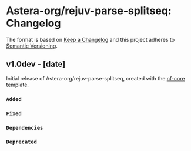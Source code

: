 # Astera-org/rejuv-parse-splitseq: Changelog

The format is based on [Keep a Changelog](https://keepachangelog.com/en/1.0.0/)
and this project adheres to [Semantic Versioning](https://semver.org/spec/v2.0.0.html).

## v1.0dev - [date]

Initial release of Astera-org/rejuv-parse-splitseq, created with the [nf-core](https://nf-co.re/) template.

### `Added`

### `Fixed`

### `Dependencies`

### `Deprecated`
